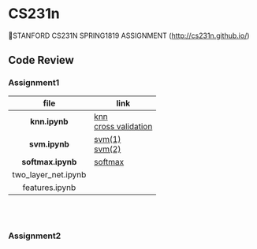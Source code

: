 # CS231n
📌STANFORD CS231N SPRING1819 ASSIGNMENT 
(http://cs231n.github.io/)
## Code Review
### Assignment1
file | link
:---:|---|
**knn.ipynb** | [knn](https://blog.naver.com/standonstage/221822954186)<br>[cross validation](https://blog.naver.com/standonstage/221824567966)
**svm.ipynb** | [svm(1)](https://blog.naver.com/standonstage/221825818176)<br>[svm(2)](https://blog.naver.com/standonstage/221826177943)
**softmax.ipynb** | [softmax](https://blog.naver.com/standonstage/221826177943)
two_layer_net.ipynb |
features.ipynb |
<br><br>
### Assignment2